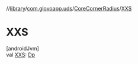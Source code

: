 //[library](../../../index.md)/[com.glovoapp.uds](../index.md)/[CoreCornerRadius](index.md)/[XXS](-x-x-s.md)

# XXS

[androidJvm]\
val [XXS](-x-x-s.md): [Dp](https://developer.android.com/reference/kotlin/androidx/compose/ui/unit/Dp.html)
